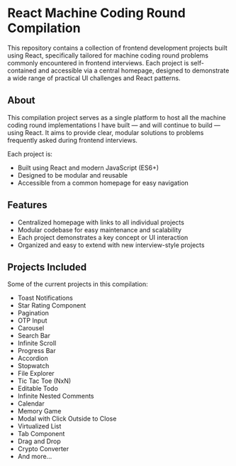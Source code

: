 # React Machine Coding Round Compilation

This repository contains a collection of frontend development projects built using React, specifically tailored for machine coding round problems commonly encountered in frontend interviews. Each project is self-contained and accessible via a central homepage, designed to demonstrate a wide range of practical UI challenges and React patterns.

## About

This compilation project serves as a single platform to host all the machine coding round implementations I have built — and will continue to build — using React. It aims to provide clear, modular solutions to problems frequently asked during frontend interviews.

Each project is:
- Built using React and modern JavaScript (ES6+)
- Designed to be modular and reusable
- Accessible from a common homepage for easy navigation

## Features

- Centralized homepage with links to all individual projects
- Modular codebase for easy maintenance and scalability
- Each project demonstrates a key concept or UI interaction
- Organized and easy to extend with new interview-style projects

## Projects Included

Some of the current projects in this compilation:

- Toast Notifications
- Star Rating Component
- Pagination
- OTP Input
- Carousel
- Search Bar
- Infinite Scroll
- Progress Bar
- Accordion
- Stopwatch
- File Explorer
- Tic Tac Toe (NxN)
- Editable Todo
- Infinite Nested Comments
- Calendar
- Memory Game
- Modal with Click Outside to Close
- Virtualized List
- Tab Component
- Drag and Drop
- Crypto Converter
- And more...

